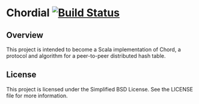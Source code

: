 # Chordial [![Build Status](https://travis-ci.org/tristanpenman/chordial.svg?branch=master)](https://travis-ci.org/tristanpenman/chordial) #

## Overview ##

This project is intended to become a Scala implementation of Chord, a protocol and algorithm for a peer-to-peer distributed hash table.

## License ##

This project is licensed under the Simplified BSD License. See the LICENSE file for more information.
